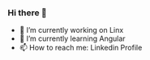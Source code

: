 ### Hi there 👋
- 🔭 I’m currently working on Linx
- 🌱 I’m currently learning Angular
- 📫 How to reach me: Linkedin Profile
